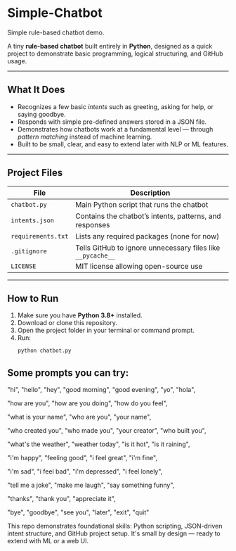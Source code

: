 # Simple-Chatbot
Simple rule-based chatbot demo.


A tiny **rule-based chatbot** built entirely in **Python**, designed as a quick project to demonstrate basic programming, logical structuring, and GitHub usage.  

---

## What It Does
- Recognizes a few basic *intents* such as greeting, asking for help, or saying goodbye.  
- Responds with simple pre-defined answers stored in a JSON file.  
- Demonstrates how chatbots work at a fundamental level — through *pattern matching* instead of machine learning.  
- Built to be small, clear, and easy to extend later with NLP or ML features.

---

## Project Files
| File | Description |
|------|--------------|
| `chatbot.py` | Main Python script that runs the chatbot |
| `intents.json` | Contains the chatbot’s intents, patterns, and responses |
| `requirements.txt` | Lists any required packages (none for now) |
| `.gitignore` | Tells GitHub to ignore unnecessary files like `__pycache__` |
| `LICENSE` | MIT license allowing open-source use |

---

## How to Run
1. Make sure you have **Python 3.8+** installed.  
2. Download or clone this repository.  
3. Open the project folder in your terminal or command prompt.  
4. Run:
   ```bash
   python chatbot.py

## Some prompts you can try:
"hi", "hello", "hey", "good morning", "good evening", "yo", "hola", 

"how are you", "how are you doing", "how do you feel", 

"what is your name", "who are you", "your name",

"who created you", "who made you", "your creator", "who built you",

"what's the weather", "weather today", "is it hot", "is it raining",

"i'm happy", "feeling good", "i feel great", "i'm fine", 

"i'm sad", "i feel bad", "i'm depressed", "i feel lonely",

"tell me a joke", "make me laugh", "say something funny",

"thanks", "thank you", "appreciate it",

"bye", "goodbye", "see you", "later", "exit", "quit"


This repo demonstrates foundational skills: Python scripting, JSON-driven intent structure, and GitHub project setup. It's small by design — ready to extend with ML or a web UI.
